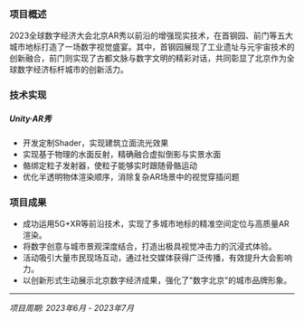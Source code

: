 ﻿---
date: '2024-08-25T09:53:42+02:00'
title: ''
draft: false
description: '2023全球数字经济大会北京AR秀 · 首钢园AR秀、前门AR秀'
video: "videos/GDEC.mp4"

params:
    image:
        src: "images/works/gdec.png"
        scale: 0.8

projectTitle: "2023全球数字经济大会北京AR秀"
duration: "2023.06-2023.07"
---

### 项目概述

2023全球数字经济大会北京AR秀以前沿的增强现实技术，在首钢园、前门等五大城市地标打造了一场数字视觉盛宴。其中，首钢园展现了工业遗址与元宇宙技术的创新融合，前门则实现了古都文脉与数字文明的精彩对话，共同彰显了北京作为全球数字经济标杆城市的创新活力。

### 技术实现

##### Unity·AR秀
- 开发定制Shader，实现建筑立面流光效果
- 实现基于物理的水面反射，精确融合虚拟倒影与实景水面
- 骼绑定粒子发射器，使粒子能够实时跟随骨骼运动
- 优化半透明物体渲染顺序，消除复杂AR场景中的视觉穿插问题

### 项目成果
- 成功运用5G+XR等前沿技术，实现了多城市地标的精准空间定位与高质量AR渲染。
- 将数字创意与城市景观深度结合，打造出极具视觉冲击力的沉浸式体验。
- 活动吸引大量市民现场互动，通过社交媒体获得广泛传播，有效提升大会影响力。
- 以创新形式生动展示北京数字经济成果，强化了"数字北京"的城市品牌形象。

---

*项目周期: 2023年6月 - 2023年7月*  